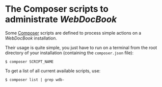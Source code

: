 The Composer scripts to administrate *WebDocBook*
=================================================

Some [Composer](http://getcomposer.org) scripts are defined to process
simple actions on a *WebDocBook* installation.

Their usage is quite simple, you just have to run on a terminal from the
root directory of your installation (containing the `composer.json` file):

    $ composer SCRIPT_NAME

To get a list of all current available scripts, use:

    $ composer list | grep wdb-

